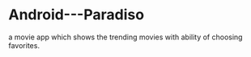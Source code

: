 # Android---Paradiso
a movie app which shows the trending movies with ability of choosing favorites.
